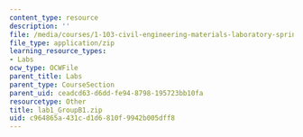 ```yaml
---
content_type: resource
description: ''
file: /media/courses/1-103-civil-engineering-materials-laboratory-spring-2004/c964865a431cd1d6810f9942b005dff8_lab1_GroupB1.zip
file_type: application/zip
learning_resource_types:
- Labs
ocw_type: OCWFile
parent_title: Labs
parent_type: CourseSection
parent_uid: ceadcd63-d6dd-fe94-8798-195723bb10fa
resourcetype: Other
title: lab1_GroupB1.zip
uid: c964865a-431c-d1d6-810f-9942b005dff8
---
```


